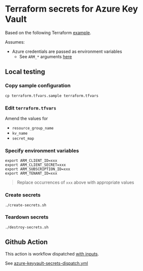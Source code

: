 # Terraform secrets for Azure Key Vault

Based on the following Terraform [example](https://registry.terraform.io/providers/hashicorp/azurerm/latest/docs/resources/key_secrets_secret#example-usage).

Assumes:

* Azure credentials are passed as environment variables
  * See `ARM_*` arguments [here](https://registry.terraform.io/providers/hashicorp/azurerm/latest/docs#argument-reference)


## Local testing

### Copy sample configuration

```
cp terraform.tfvars.sample terraform.tfvars
```

### Edit `terraform.tfvars`

Amend the values for

* `resource_group_name`
* `kv_name`
* `secret_map`

### Specify environment variables

```
export ARM_CLIENT_ID=xxx
export ARM_CLIENT_SECRET=xxx
export ARM_SUBSCRIPTION_ID=xxx
export ARM_TENANT_ID=xxx
```
> Replace occurrences of `xxx` above with appropriate values

### Create secrets

```
./create-secrets.sh
```

### Teardown secrets

```
./destroy-secrets.sh
```


## Github Action

This action is workflow dispatched [with inputs](https://docs.github.com/en/actions/using-workflows/workflow-syntax-for-github-actions#onworkflow_dispatchinputs).

See [azure-keyvault-secrets-dispatch.yml](../../../.github/workflows/azure-keyvault-secrets-dispatch.yml)

